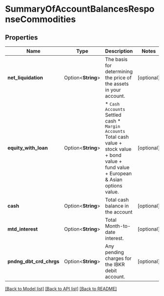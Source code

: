 # SummaryOfAccountBalancesResponseCommodities

## Properties

Name | Type | Description | Notes
------------ | ------------- | ------------- | -------------
**net_liquidation** | Option<**String**> | The basis for determining the price of the assets in your account. | [optional]
**equity_with_loan** | Option<**String**> | * `Cash Accounts` Settled cash  * `Margin Accounts` Total cash value + stock value + bond value + fund value + European & Asian options value.  | [optional]
**cash** | Option<**String**> | Total cash balance in the account | [optional]
**mtd_interest** | Option<**String**> | Total Month-to-date interest. | [optional]
**pndng_dbt_crd_chrgs** | Option<**String**> | Any pending charges for the IBKR debit account. | [optional]

[[Back to Model list]](../README.md#documentation-for-models) [[Back to API list]](../README.md#documentation-for-api-endpoints) [[Back to README]](../README.md)


